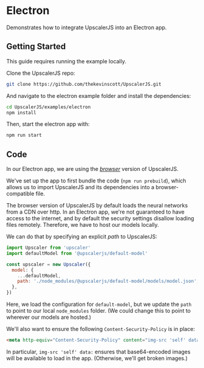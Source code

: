 # Electron

Demonstrates how to integrate UpscalerJS into an Electron app.

## Getting Started

This guide requires running the example locally.

Clone the UpscalerJS repo:

```bash
git clone https://github.com/thekevinscott/UpscalerJS.git
```

And navigate to the electron example folder and install the dependencies:

```bash
cd UpscalerJS/examples/electron
npm install
```

Then, start the electron app with:

```bash
npm run start
```

## Code

In our Electron app, we are using the [_browser_](/documentation/getting-started#browser-setup) version of UpscalerJS.

We've set up the app to first bundle the code (`npm run prebuild`), which allows us to import UpscalerJS and its dependencies into a browser-compatible file.

The browser version of UpscalerJS by default loads the neural networks from a CDN over http. In an Electron app, we're not guaranteed to have access to the internet, and by default the security settings disallow loading files remotely. Therefore, we have to host our models locally.

We can do that by specifying an explicit _path_ to UpscalerJS:

```javascript
import Upscaler from 'upscaler'
import defaultModel from '@upscalerjs/default-model'

const upscaler = new Upscaler({
  model: {
    ...defaultModel,
    path: './node_modules/@upscalerjs/default-model/models/model.json',
  },
})
```

Here, we load the configuration for `default-model`, but we update the `path` to point to our local `node_modules` folder. (We could change this to point to wherever our models are hosted.)

We'll also want to ensure the following `Content-Security-Policy` is in place:

```html
<meta http-equiv="Content-Security-Policy" content="img-src 'self' data:; default-src 'self'; script-src 'self'">
```

In particular, `img-src 'self' data:` ensures that base64-encoded images will be available to load in the app. (Otherwise, we'll get broken images.)
